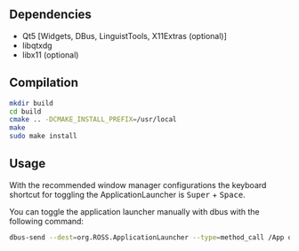 ## Dependencies

- Qt5 [Widgets, DBus, LinguistTools, X11Extras (optional)]
- libqtxdg
- libx11 (optional)

## Compilation

```bash
mkdir build
cd build
cmake .. -DCMAKE_INSTALL_PREFIX=/usr/local
make
sudo make install
```

## Usage

With the recommended window manager configurations the keyboard shortcut for toggling the ApplicationLauncher is <kbd>Super</kbd> + <kbd>Space</kbd>.

You can toggle the application launcher manually with dbus with the following command:
```bash
dbus-send --dest=org.ROSS.ApplicationLauncher --type=method_call /App org.ROSS.ApplicationLauncher.toggle
```
